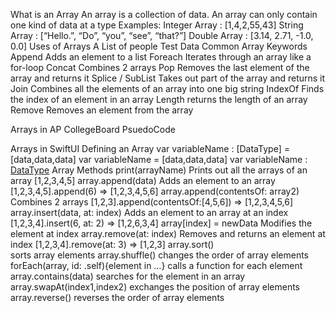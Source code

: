 What is an Array
An array is a collection of data.
An array can only contain one kind of data at a type
Examples:
Integer Array : [1,4,2,55,43]
String Array : [“Hello.”, “Do”, “you”, “see”, “that?”]
Double Array : [3.14, 2.71, -1.0, 0.0]
Uses of Arrays
A List of people
Test Data
Common Array Keywords
Append
Adds an element to a list
Foreach
Iterates through an array like a for-loop
Concat
 Combines 2 arrays
Pop
Removes the last element of the array and returns it
Splice / SubList
Takes out part of the array and returns it
Join
Combines all the elements of an array into one big string
IndexOf
Finds the index of an element in an array
Length
returns the length of an array
Remove
Removes an element from the array

Arrays in AP CollegeBoard PsuedoCode




Arrays in SwiftUI
Defining an Array
var variableName : [DataType] = [data,data,data]
var variableName = [data,data,data]
var variableName : [DataType]()
Array Methods
print(arrayName)
Prints out all the arrays of an array
[1,2,3,4,5]
array.append(data)
Adds an element to an array
[1,2,3,4,5].append(6) => [1,2,3,4,5,6]
array.append(contentsOf: array2)
Combines 2 arrays
[1,2,3].append(contentsOf:[4,5,6]) => [1,2,3,4,5,6]
array.insert(data, at: index)
Adds an element to an array at an index
[1,2,3,4].insert(6, at: 2) => [1,2,6,3,4]
array[index] = newData
Modifies the element at index
array.remove(at: index)
Removes and returns an element at index
[1,2,3,4].remove(at: 3) => [1,2,3]
array.sort()	
sorts array elements
array.shuffle()
changes the order of array elements
forEach(array, id: \.self){element in …}
calls a function for each element
array.contains(data)
searches for the element in an array
array.swapAt(index1,index2)
exchanges the position of array elements
array.reverse()
reverses the order of array elements
